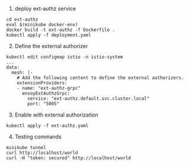 1. deploy ext-authz service
```
cd ext-authz
eval $(minikube docker-env)
docker build -t ext-authz -f Dockerfile .
kubectl apply -f deployment.yaml
```

2. Define the external authorizer
```
kubectl edit configmap istio -n istio-system
...
data:
  mesh: |-
    # Add the following content to define the external authorizers.
    extensionProviders:
    - name: "ext-authz-grpc"
      envoyExtAuthzGrpc:
        service: "ext-authz.default.svc.cluster.local"
        port: "5005"
```

3. Enable with external authorization
```
kubectl apply -f ext-authz.yaml
```

4. Testing commands
```
minikube tunnel
curl http://localhost/world
curl -H "token: secured" http://localhost/world
```

